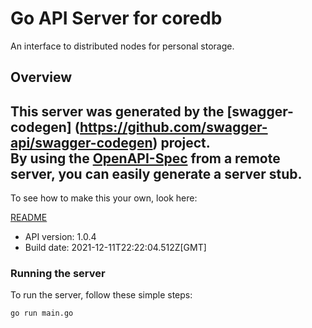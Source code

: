 # Go API Server for coredb

An interface to distributed nodes for personal storage.

## Overview
This server was generated by the [swagger-codegen]
(https://github.com/swagger-api/swagger-codegen) project.  
By using the [OpenAPI-Spec](https://github.com/OAI/OpenAPI-Specification) from a remote server, you can easily generate a server stub.  
-

To see how to make this your own, look here:

[README](https://github.com/swagger-api/swagger-codegen/blob/master/README.md)

- API version: 1.0.4
- Build date: 2021-12-11T22:22:04.512Z[GMT]


### Running the server
To run the server, follow these simple steps:

```
go run main.go
```

